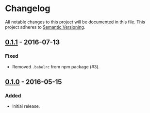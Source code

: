 # Changelog

All notable changes to this project will be documented in this file.
This project adheres to [Semantic Versioning](http://semver.org/).

## [0.1.1] - 2016-07-13
### Fixed
- Removed `.babelrc` from npm package (#3).

## [0.1.0] - 2016-05-15
### Added
- Initial release.

[0.1.1]: https://github.com/maxdeviant/redux-persist-transform-encrypt/compare/v0.1.0...v0.1.1
[0.1.0]: https://github.com/maxdeviant/redux-persist-transform-encrypt/compare/576d7fc...v0.1.0
